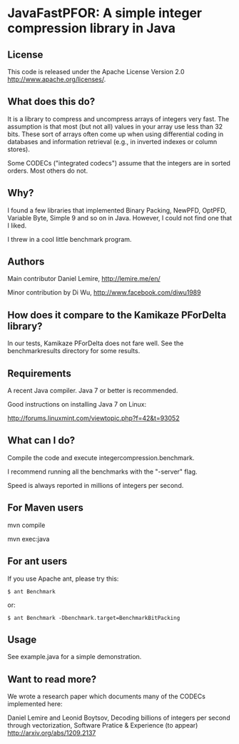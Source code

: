 JavaFastPFOR: A simple integer compression library in Java
==========================================================

License
-------

This code is released under the
Apache License Version 2.0 http://www.apache.org/licenses/.


What does this do?
------------------

It is a library to compress and uncompress arrays of integers 
very fast. The assumption is that most (but not all) values in
your array use less than 32 bits. These sort of arrays often come up
when using differential coding in databases and information
retrieval (e.g., in inverted indexes or column stores).


Some CODECs ("integrated codecs") assume that the integers are
in sorted orders. Most others do not.



Why?
----

I found a few libraries that implemented Binary Packing, NewPFD, OptPFD,
Variable Byte, Simple 9 and so on in Java. However, I could not find
one that I liked.

I threw in a cool little benchmark program.


Authors
-------

Main contributor
Daniel Lemire, http://lemire.me/en/

Minor contribution by 
Di Wu, http://www.facebook.com/diwu1989

How does it compare to the Kamikaze PForDelta library?
------------------------------------------------------

In our tests, Kamikaze PForDelta does not fare well. See
the benchmarkresults directory for some results. 



Requirements
------------

A recent Java compiler. Java 7 or better is recommended.

Good instructions on installing Java 7 on Linux:

http://forums.linuxmint.com/viewtopic.php?f=42&t=93052




What can I do?
--------------

Compile the code and execute integercompression.benchmark.

I recommend running all the benchmarks with the "-server" flag.

Speed is always reported in millions of integers per second.


For Maven users
---------------

mvn compile

mvn exec:java

For ant users
-------------

If you use Apache ant, please try this:

    $ ant Benchmark

or:

    $ ant Benchmark -Dbenchmark.target=BenchmarkBitPacking


Usage 
-----

See example.java for a simple demonstration.

Want to read more?
------------------

We wrote a research paper which documents many of the CODECs implemented here:

Daniel Lemire and Leonid Boytsov, Decoding billions of integers per second through vectorization, Software Pratice & Experience (to appear)
http://arxiv.org/abs/1209.2137



